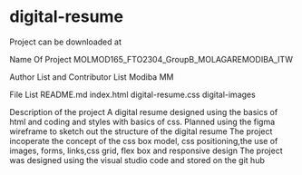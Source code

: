 # digital-resume
Project can be downloaded at 

Name Of Project
MOLMOD165_FTO2304_GroupB_MOLAGAREMODIBA_ITW

Author List and Contributor List
Modiba MM

File List
README.md
index.html
digital-resume.css
digital-images

Description of the project
A digital resume designed using the basics of html and coding and styles with basics of css. 
Planned using the figma wireframe to sketch out the structure of the digital resume
The project incoperate the concept of the  css box model, css positioning,the use of images, forms, links,css grid, flex box and responsive design
The project was designed using the visual studio code and  stored on the git hub
